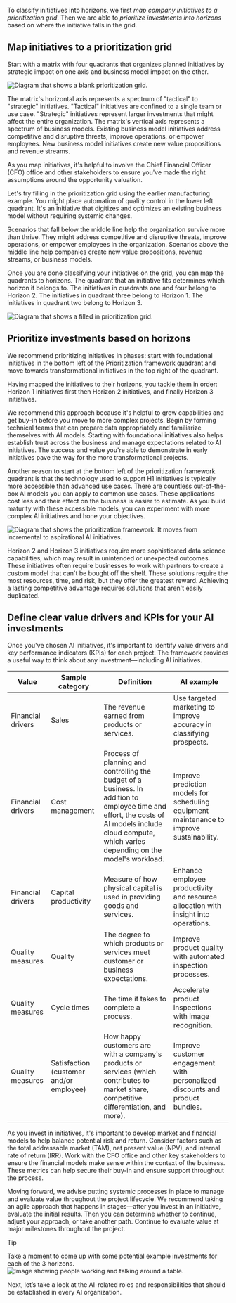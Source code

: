 To classify initiatives into horizons, we first *map company initiatives to a prioritization grid*. Then we are able to *prioritize investments into horizons* based on where the initiative falls in the grid. 

## Map initiatives to a prioritization grid 

Start with a matrix with four quadrants that organizes planned initiatives by strategic impact on one axis and business model impact on the other. 

![Diagram that shows a blank prioritization grid.](../media/2-blank-prioritization-grid.png)

The matrix's horizontal axis represents a spectrum of "tactical" to "strategic" initiatives. "Tactical" initiatives are confined to a single team or use case. "Strategic" initiatives represent larger investments that might affect the entire organization. The matrix's vertical axis represents a spectrum of business models. Existing business model initiatives address competitive and disruptive threats, improve operations, or empower employees. New business model initiatives create new value propositions and revenue streams. 

As you map initiatives, it's helpful to involve the Chief Financial Officer (CFO) office and other stakeholders to ensure you've made the right assumptions around the opportunity valuation.

Let's try filling in the prioritization grid using the earlier manufacturing example. You might place automation of quality control in the lower left quadrant. It's an initiative that digitizes and optimizes an existing business model without requiring systemic changes.

Scenarios that fall below the middle line help the organization survive more than thrive. They might address competitive and disruptive threats, improve operations, or empower employees in the organization. Scenarios above the middle line help companies create new value propositions, revenue streams, or business models.

Once you are done classifying your initiatives on the grid, you can map the quadrants to horizons. The quadrant that an initiative fits determines which horizon it belongs to. The initiatives in quadrants one and four belong to Horizon 2. The initiatives in quadrant three belong to Horizon 1. The initiatives in quadrant two belong to Horizon 3.  

![Diagram that shows a filled in prioritization grid.](../media/2-filled-in-prioritization-grid.png)

## Prioritize investments based on horizons

We recommend prioritizing initiatives in phases: start with foundational initiatives in the bottom left of the Prioritization framework quadrant and move towards transformational initiatives in the top right of the quadrant.

Having mapped the initiatives to their horizons, you tackle them in order: Horizon 1 initiatives first then Horizon 2 initiatives, and finally Horizon 3 initiatives.

We recommend this approach because it's helpful to grow capabilities and get buy-in before you move to more complex projects. Begin by forming technical teams that can prepare data appropriately and familiarize themselves with AI models. Starting with foundational initiatives also helps establish trust across the business and manage expectations related to AI initiatives. The success and value you're able to demonstrate in early initiatives pave the way for the more transformational projects.

Another reason to start at the bottom left of the prioritization framework quadrant is that the technology used to support H1 initiatives is typically more accessible than advanced use cases. There are countless out-of-the-box AI models you can apply to common use cases. These applications cost less and their effect on the business is easier to estimate. As you build maturity with these accessible models, you can experiment with more complex AI initiatives and hone your objectives.

![Diagram that shows the prioritization framework. It moves from incremental to aspirational AI initiatives.](../media/2-evaluate-prioritize-ai-investments-3.png)

Horizon 2 and Horizon 3 initiatives require more sophisticated data science capabilities, which may result in unintended or unexpected outcomes. These initiatives often require businesses to work with partners to create a custom model that can't be bought off the shelf. These solutions require the most resources, time, and risk, but they offer the greatest reward. Achieving a lasting competitive advantage requires solutions that aren't easily duplicated.

## Define clear value drivers and KPIs for your AI investments

Once you've chosen AI initiatives, it's important to identify value drivers and key performance indicators (KPIs) for each project. The framework provides a useful way to think about any investment—including AI initiatives.

| **Value** | **Sample category** | **Definition** | **AI example** |
|---|---|---|---|
| Financial drivers | Sales |The revenue earned from products or services. | Use targeted marketing to improve accuracy in classifying prospects. |
| Financial drivers | Cost management | Process of planning and controlling the budget of a business. In addition to employee time and effort, the costs of AI models include cloud compute, which varies depending on the model's workload. | Improve prediction models for scheduling equipment maintenance to improve sustainability. |
| Financial drivers | Capital productivity | Measure of how physical capital is used in providing goods and services. | Enhance employee productivity and resource allocation with insight into operations. |
| Quality measures | Quality | The degree to which products or services meet customer or business expectations. | Improve product quality with automated inspection processes. |
| Quality measures | Cycle times | The time it takes to complete a process. | Accelerate product inspections with image recognition.                                    |
| Quality measures | Satisfaction (customer and/or employee) | How happy customers are with a company's products or services (which contributes to market share, competitive differentiation, and more). | Improve customer engagement with personalized discounts and product bundles. |

As you invest in initiatives, it's important to develop market and financial models to help balance potential risk and return. Consider factors such as the total addressable market (TAM), net present value (NPV), and internal rate of return (IRR). Work with the CFO office and other key stakeholders to ensure the financial models make sense within the context of the business. These metrics can help secure their buy-in and ensure support throughout the process.

Moving forward, we advise putting systemic processes in place to manage and evaluate value throughout the project lifecycle. We recommend taking an agile approach that happens in stages—after you invest in an initiative, evaluate the initial results. Then you can determine whether to continue, adjust your approach, or take another path. Continue to evaluate value at major milestones throughout the project.

> [!TIP]
> Take a moment to come up with some potential example investments for each of the 3 horizons.
> ![Image showing people working and talking around a table.](../media/Discussion.jpg)

Next, let’s take a look at the AI-related roles and responsibilities that should be established in every AI organization.
